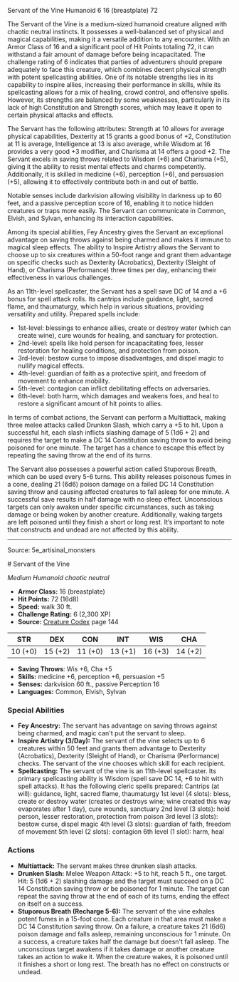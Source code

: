 <MonsterName/>Servant of the Vine</MonsterName>
<CreatureType/>Humanoid</CreatureType>
<CR/>6</CR>
<AC/>16 (breastplate)</AC>
<HP/>72</HP>
<summary>The Servant of the Vine is a medium-sized humanoid creature aligned with chaotic neutral instincts. It possesses a well-balanced set of physical and magical capabilities, making it a versatile addition to any encounter. With an Armor Class of 16 and a significant pool of Hit Points totaling 72, it can withstand a fair amount of damage before being incapacitated. The challenge rating of 6 indicates that parties of adventurers should prepare adequately to face this creature, which combines decent physical strength with potent spellcasting abilities. One of its notable strengths lies in its capability to inspire allies, increasing their performance in skills, while its spellcasting allows for a mix of healing, crowd control, and offensive spells. However, its strengths are balanced by some weaknesses, particularly in its lack of high Constitution and Strength scores, which may leave it open to certain physical attacks and effects. </summary>

<detail>

The Servant has the following attributes: Strength at 10 allows for average physical capabilities, Dexterity at 15 grants a good bonus of +2, Constitution at 11 is average, Intelligence at 13 is also average, while Wisdom at 16 provides a very good +3 modifier, and Charisma at 14 offers a good +2. The Servant excels in saving throws related to Wisdom (+6) and Charisma (+5), giving it the ability to resist mental effects and charms competently. Additionally, it is skilled in medicine (+6), perception (+6), and persuasion (+5), allowing it to effectively contribute both in and out of battle. 

Notable senses include darkvision allowing visibility in darkness up to 60 feet, and a passive perception score of 16, enabling it to notice hidden creatures or traps more easily. The Servant can communicate in Common, Elvish, and Sylvan, enhancing its interaction capabilities.

Among its special abilities, Fey Ancestry gives the Servant an exceptional advantage on saving throws against being charmed and makes it immune to magical sleep effects. The ability to Inspire Artistry allows the Servant to choose up to six creatures within a 50-foot range and grant them advantage on specific checks such as Dexterity (Acrobatics), Dexterity (Sleight of Hand), or Charisma (Performance) three times per day, enhancing their effectiveness in various challenges.

As an 11th-level spellcaster, the Servant has a spell save DC of 14 and a +6 bonus for spell attack rolls. Its cantrips include guidance, light, sacred flame, and thaumaturgy, which help in various situations, providing versatility and utility. Prepared spells include:

- 1st-level: blessings to enhance allies, create or destroy water (which can create wine), cure wounds for healing, and sanctuary for protection.
- 2nd-level: spells like hold person for incapacitating foes, lesser restoration for healing conditions, and protection from poison.
- 3rd-level: bestow curse to impose disadvantages, and dispel magic to nullify magical effects.
- 4th-level: guardian of faith as a protective spirit, and freedom of movement to enhance mobility.
- 5th-level: contagion can inflict debilitating effects on adversaries.
- 6th-level: both harm, which damages and weakens foes, and heal to restore a significant amount of hit points to allies.

In terms of combat actions, the Servant can perform a Multiattack, making three melee attacks called Drunken Slash, which carry a +5 to hit. Upon a successful hit, each slash inflicts slashing damage of 5 (1d6 + 2) and requires the target to make a DC 14 Constitution saving throw to avoid being poisoned for one minute. The target has a chance to escape this effect by repeating the saving throw at the end of its turns. 

The Servant also possesses a powerful action called Stuporous Breath, which can be used every 5-6 turns. This ability releases poisonous fumes in a cone, dealing 21 (6d6) poison damage on a failed DC 14 Constitution saving throw and causing affected creatures to fall asleep for one minute. A successful save results in half damage with no sleep effect. Unconscious targets can only awaken under specific circumstances, such as taking damage or being woken by another creature. Additionally, waking targets are left poisoned until they finish a short or long rest. It’s important to note that constructs and undead are not affected by this ability.</detail>



---

Source: 5e_artisinal_monsters

<statblock>
# Servant of the Vine

*Medium* *Humanoid* *chaotic neutral*

- **Armor Class:** 16 (breastplate)
- **Hit Points:** 72 (16d8)
- **Speed:** walk 30 ft.
- **Challenge Rating:** 6 (2,300 XP)
- **Source:** [Creature Codex](https://koboldpress.com/kpstore/product/creature-codex-for-5th-edition-dnd) page 144

| STR | DEX | CON | INT | WIS | CHA |
| --- | --- | --- | --- | --- | --- |
| 10 (+0) | 15 (+2) | 11 (+0) | 13 (+1) | 16 (+3) | 14 (+2) |

- **Saving Throws**: Wis +6, Cha +5
- **Skills:** medicine +6, perception +6, persuasion +5
- **Senses:** darkvision 60 ft., passive Perception 16
- **Languages:** Common, Elvish, Sylvan

### Special Abilities

- **Fey Ancestry:** The servant has advantage on saving throws against being charmed, and magic can't put the servant to sleep.
- **Inspire Artistry (3/Day):** The servant of the vine selects up to 6 creatures within 50 feet and grants them advantage to Dexterity (Acrobatics), Dexterity (Sleight of Hand), or Charisma (Performance) checks. The servant of the vine chooses which skill for each recipient.
- **Spellcasting:** The servant of the vine is an 11th-level spellcaster. Its primary spellcasting ability is Wisdom (spell save DC 14, +6 to hit with spell attacks). It has the following cleric spells prepared:
Cantrips (at will): guidance, light, sacred flame, thaumaturgy
1st level (4 slots): bless, create or destroy water (creates or destroys wine; wine created this way evaporates after 1 day), cure wounds, sanctuary
2nd level (3 slots): hold person, lesser restoration, protection from poison
3rd level (3 slots): bestow curse, dispel magic
4th level (3 slots): guardian of faith, freedom of movement
5th level (2 slots): contagion
6th level (1 slot): harm, heal

### Actions

- **Multiattack:** The servant makes three drunken slash attacks.
- **Drunken Slash:** Melee Weapon Attack: +5 to hit, reach 5 ft., one target. Hit: 5 (1d6 + 2) slashing damage and the target must succeed on a DC 14 Constitution saving throw or be poisoned for 1 minute. The target can repeat the saving throw at the end of each of its turns, ending the effect on itself on a success.
- **Stuporous Breath (Recharge 5-6):** The servant of the vine exhales potent fumes in a 15-foot cone. Each creature in that area must make a DC 14 Constitution saving throw. On a failure, a creature takes 21 (6d6) poison damage and falls asleep, remaining unconscious for 1 minute. On a success, a creature takes half the damage but doesn't fall asleep. The unconscious target awakens if it takes damage or another creature takes an action to wake it. When the creature wakes, it is poisoned until it finishes a short or long rest. The breath has no effect on constructs or undead.


</statblock>


